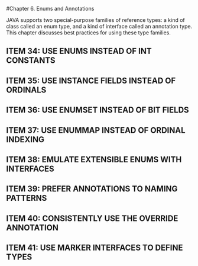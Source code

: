 #Chapter 6. Enums and Annotations

JAVA supports two special-purpose families of reference types: a kind of class called an enum type, and a kind of 
interface called an annotation type. This chapter discusses best practices for using these type families.

## ITEM 34: USE ENUMS INSTEAD OF INT CONSTANTS

## ITEM 35: USE INSTANCE FIELDS INSTEAD OF ORDINALS

## ITEM 36: USE ENUMSET INSTEAD OF BIT FIELDS

## ITEM 37: USE ENUMMAP INSTEAD OF ORDINAL INDEXING

## ITEM 38: EMULATE EXTENSIBLE ENUMS WITH INTERFACES

## ITEM 39: PREFER ANNOTATIONS TO NAMING PATTERNS

## ITEM 40: CONSISTENTLY USE THE OVERRIDE ANNOTATION

## ITEM 41: USE MARKER INTERFACES TO DEFINE TYPES